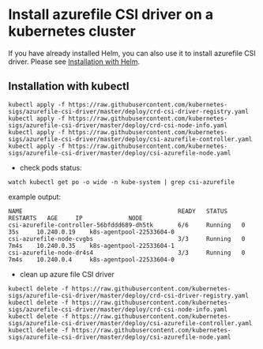 # Install azurefile CSI driver on a kubernetes cluster

If you have already installed Helm, you can also use it to install azurefile CSI driver. Please see [Installation with Helm](../charts/README.md).

## Installation with kubectl

```
kubectl apply -f https://raw.githubusercontent.com/kubernetes-sigs/azurefile-csi-driver/master/deploy/crd-csi-driver-registry.yaml
kubectl apply -f https://raw.githubusercontent.com/kubernetes-sigs/azurefile-csi-driver/master/deploy/crd-csi-node-info.yaml
kubectl apply -f https://raw.githubusercontent.com/kubernetes-sigs/azurefile-csi-driver/master/deploy/csi-azurefile-controller.yaml
kubectl apply -f https://raw.githubusercontent.com/kubernetes-sigs/azurefile-csi-driver/master/deploy/csi-azurefile-node.yaml
```

- check pods status:

```
watch kubectl get po -o wide -n kube-system | grep csi-azurefile
```

example output:

```
NAME                                            READY   STATUS    RESTARTS   AGE     IP             NODE
csi-azurefile-controller-56bfddd689-dh5tk       6/6     Running   0          35s     10.240.0.19    k8s-agentpool-22533604-0
csi-azurefile-node-cvgbs                        3/3     Running   0          7m4s    10.240.0.35    k8s-agentpool-22533604-1
csi-azurefile-node-dr4s4                        3/3     Running   0          7m4s    10.240.0.4     k8s-agentpool-22533604-0
```

- clean up azure file CSI driver

```
kubectl delete -f https://raw.githubusercontent.com/kubernetes-sigs/azurefile-csi-driver/master/deploy/crd-csi-driver-registry.yaml
kubectl delete -f https://raw.githubusercontent.com/kubernetes-sigs/azurefile-csi-driver/master/deploy/crd-csi-node-info.yaml
kubectl delete -f https://raw.githubusercontent.com/kubernetes-sigs/azurefile-csi-driver/master/deploy/csi-azurefile-controller.yaml
kubectl delete -f https://raw.githubusercontent.com/kubernetes-sigs/azurefile-csi-driver/master/deploy/csi-azurefile-node.yaml
```
